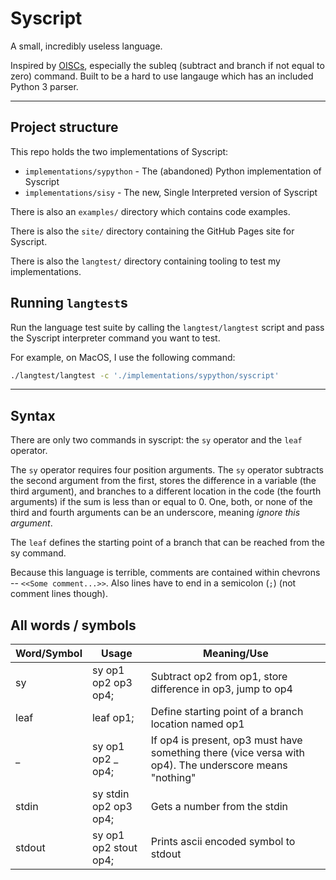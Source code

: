 # Syscript

A small, incredibly useless language.

Inspired by [OISCs](https://en.wikipedia.org/wiki/One-instruction_set_computer), especially the subleq (subtract and branch if not equal to zero) command. Built to be a hard to use langauge which has an included Python 3 parser.

---

## Project structure

This repo holds the two implementations of Syscript:
- `implementations/sypython` - The (abandoned) Python implementation of Syscript
- `implementations/sisy` - The new, Single Interpreted version of Syscript

There is also an `examples/` directory which contains code examples.

There is also the `site/` directory containing the GitHub Pages site for Syscript.

There is also the `langtest/` directory containing tooling to test my implementations.

## Running `langtest`s

Run the language test suite by calling the `langtest/langtest` script and pass the Syscript interpreter command you want to test.

For example, on MacOS, I use the following command:

```sh
./langtest/langtest -c './implementations/sypython/syscript'
```

---

## Syntax

There are only two commands in syscript: the `sy` operator and the `leaf` operator.

The `sy` operator requires four position arguments. The `sy` operator subtracts the second argument from the first, stores the difference in a variable (the third argument), and branches to a different location in the code (the fourth arguments) if the sum is less than or equal to 0. One, both, or none of the third and fourth arguments can be an underscore, meaning *ignore this argument*.

The `leaf` defines the starting point of a branch that can be reached from the sy command.

Because this language is terrible, comments are contained within chevrons -- `<<Some comment...>>`. Also lines have to end in a semicolon (`;`) (not comment lines though).

## All words / symbols

| Word/Symbol | Usage | Meaning/Use |
| --- | --- | --- |
| sy | sy op1 op2 op3 op4; | Subtract op2 from op1, store difference in op3, jump to op4 |
| leaf | leaf op1; | Define starting point of a branch location named op1 |
| _ | sy op1 op2 _ op4; | If op4 is present, op3 must have something there (vice versa with op4). The underscore means "nothing" |
| stdin | sy stdin op2 op3 op4; | Gets a number from the stdin |
| stdout | sy op1 op2 stout op4; | Prints ascii encoded symbol to stdout |
